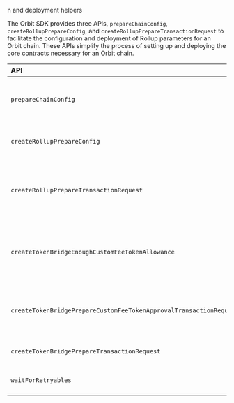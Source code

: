 n and deployment helpers

The Orbit SDK provides three APIs, `prepareChainConfig`, `createRollupPrepareConfig`, and `createRollupPrepareTransactionRequest` to facilitate the configuration and deployment of Rollup parameters for an Orbit chain. These APIs simplify the process of setting up and deploying the core contracts necessary for an Orbit chain.

| API                                     | Benefit                                                                  | Description                                                                                                                  |
| :-------------------------------------- | :----------------------------------------------------------------------- | :--------------------------------------------------------------------------------------------------------------------------- |
| `prepareChainConfig`                    | Simplifies the creation of the `chainConfig` parameter object            | Takes `config` parameters as arguments and returns a `chainConfig` `JSON` string.                                            |
| `createRollupPrepareConfig`             | Simplifies the creation of the `Config` parameter object                 | Takes a `Config` struct as argument and fills in undefined params with default values.                                       |
| `createRollupPrepareTransactionRequest` | Simplifies the creation of the `RollupDeploymentParams` parameter object | Takes `RollupDeploymentParams` as argument, applies defaults where necessary, and return a complete `RollupDeploymentParams` |
| `createTokenBridgeEnoughCustomFeeTokenAllowance` | Verifies that the deployer's address has enough allowance to pay for the fees associated with the token bridge deployment |  |
| `createTokenBridgePrepareCustomFeeTokenApprovalTransactionRequest` | Generates the raw transaction required to approve the native token for the `TokenBridgeCreator` contract. |  |
| `createTokenBridgePrepareTransactionRequest` | Generates token bridge deployment transaction request.|  |
| `waitForRetryables` | Sends token bridge deployment transaction.|  |



